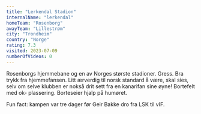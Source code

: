 ```yaml
---
title: "Lerkendal Stadion"
internalName: "lerkendal"
homeTeam: "Rosenborg"
awayTeam: "Lillestrøm"
city: "Trondheim"
country: "Norge"
rating: 7.3
visited: 2023-07-09
numberOfVideos: 0
---
```


Rosenborgs hjemmebane og en av Norges største stadioner. Gress. Bra trykk fra hjemmefansen. Litt ærverdig til norsk standard å være, skal sies, selv om selve klubben er nokså drit sett fra en kanarifan sine øyne! Bortefelt med ok- plassering. Borteseier hjalp på humøret.

Fun fact: kampen var tre dager før Geir Bakke dro fra LSK til vIF.
